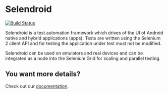 Selendroid
==========

[![Build Status](http://ci.selendroid.io/buildStatus/icon?job=selendroid)](http://66.211.188.145/job/selendroid/)

Selendroid is a test automation framework which drives of the UI of Android native and hybrid applications (apps). Tests are written using the Selenium 2 client API and for testing the application under test must not be modified. 

Selendroid can be used on emulators and real devices and can be integrated as a node into the Selenium Grid for scaling and parallel testing. 


You want more details?
----------------------

Check out our [documentation](http://selendroid.io).

